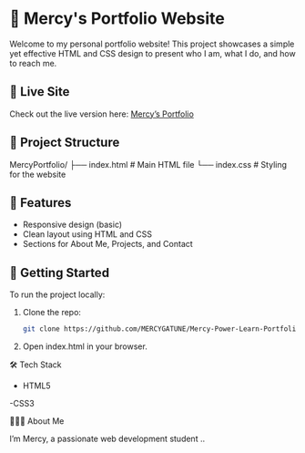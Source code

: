 # 💼 Mercy's Portfolio Website

Welcome to my personal portfolio website! This project showcases a simple yet effective HTML and CSS design to present who I am, what I do, and how to reach me.

## 🔗 Live Site

Check out the live version here: [Mercy’s Portfolio](https://mercy-power-learn-portfolio.vercel.app/)

## 📁 Project Structure
MercyPortfolio/
├── index.html # Main HTML file
└── index.css # Styling for the website


## 🎨 Features

- Responsive design (basic)
- Clean layout using HTML and CSS
- Sections for About Me, Projects, and Contact

## 🚀 Getting Started

To run the project locally:

1. Clone the repo:
   ```bash
   git clone https://github.com/MERCYGATUNE/Mercy-Power-Learn-Portfolio.git

2. Open index.html in your browser.

🛠 Tech Stack
- HTML5

 -CSS3

 🙋🏽‍♀️ About Me

I’m Mercy, a passionate web development student ..



